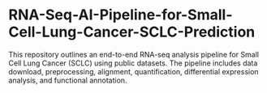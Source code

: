 # RNA-Seq-AI-Pipeline-for-Small-Cell-Lung-Cancer-SCLC-Prediction
This repository outlines an end-to-end RNA-seq analysis pipeline for Small Cell Lung Cancer (SCLC) using public datasets. The pipeline includes data download, preprocessing, alignment, quantification, differential expression analysis, and functional annotation.
